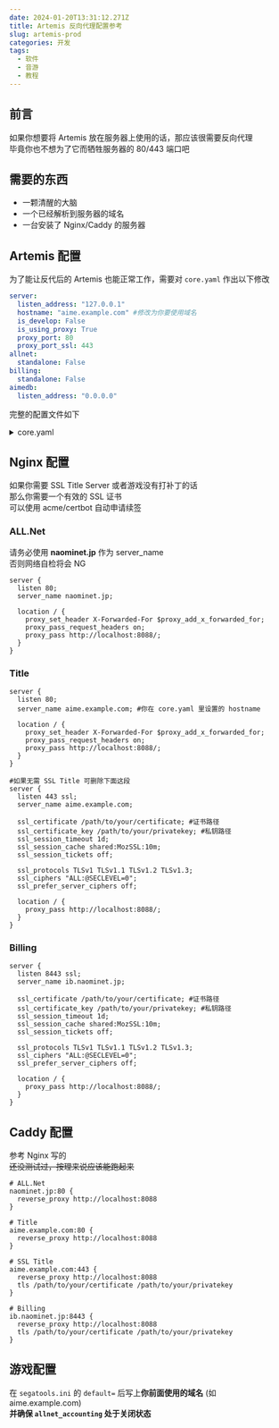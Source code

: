 ```yaml
---
date: 2024-01-20T13:31:12.271Z
title: Artemis 反向代理配置参考
slug: artemis-prod
categories: 开发
tags:
  - 软件
  - 音游
  - 教程
---
```


## 前言
如果你想要将 Artemis 放在服务器上使用的话，那应该很需要反向代理  
毕竟你也不想为了它而牺牲服务器的 80/443 端口吧  

## 需要的东西
- 一颗清醒的大脑
- 一个已经解析到服务器的域名
- 一台安装了 Nginx/Caddy 的服务器

## Artemis 配置
为了能让反代后的 Artemis 也能正常工作，需要对 ```core.yaml``` 作出以下修改

```yaml
server:
  listen_address: "127.0.0.1"
  hostname: "aime.example.com" #修改为你要使用域名
  is_develop: False
  is_using_proxy: True
  proxy_port: 80
  proxy_port_ssl: 443
allnet:
  standalone: False
billing:
  standalone: False
aimedb:
  listen_address: "0.0.0.0"
```

完整的配置文件如下  

<details>
<summary>core.yaml</summary>

```yaml
server:
  listen_address: "127.0.0.1"
  hostname: "aime.example.com" #修改为你要使用域名
  port: 8088
  ssl_key: "cert/title.key"
  ssl_cert: "cert/title.crt"
  allow_user_registration: True
  allow_unregistered_serials: True
  name: "ARTEMiS"
  is_develop: False
  is_using_proxy: True
  proxy_port: 80
  proxy_port_ssl: 443
  log_dir: "logs"
  check_arcade_ip: False
  strict_ip_checking: False

title:
  loglevel: "info"
  reboot_start_time: ""
  reboot_end_time : ""

database:
  host: "127.0.0.1"
  username: "aime"
  password: "password"
  name: "aime"
  port: 3306
  protocol: "mysql"
  sha2_password: False
  loglevel: "info"
  enable_memcached: True
  memcached_host: "localhost"

frontend:
  enable: False
  port: 8089
  loglevel: "info"
  secret: ""

allnet:
  standalone: False
  port: 80
  loglevel: "info"
  allow_online_updates: False
  update_cfg_folder: ""

billing:
  standalone: False
  loglevel: "info"
  port: 8443
  ssl_key: "cert/server.key"
  ssl_cert: "cert/server.pem"
  signing_key: "cert/billing.key"

aimedb:
  enable: True
  listen_address: "0.0.0.0"
  loglevel: "info"
  port: 22345
  key: "Copyright(C)SEGA"
  id_secret: ""
  id_lifetime_seconds: 86400

mucha:
  loglevel: "info"
```
  
</details>

## Nginx 配置
如果你需要 SSL Title Server 或者游戏没有打补丁的话  
那么你需要一个有效的 SSL 证书  
可以使用 acme/certbot 自动申请续签

### ALL.Net

请务必使用 **naominet.jp** 作为 server_name  
否则网络自检将会 NG

```nginx
server {
  listen 80;
  server_name naominet.jp;
	
  location / {
  	proxy_set_header X-Forwarded-For $proxy_add_x_forwarded_for;
  	proxy_pass_request_headers on;
  	proxy_pass http://localhost:8088/;
  }
}
```

### Title
```nginx
server {
  listen 80;
  server_name aime.example.com; #你在 core.yaml 里设置的 hostname

  location / {
  	proxy_set_header X-Forwarded-For $proxy_add_x_forwarded_for;
  	proxy_pass_request_headers on;
  	proxy_pass http://localhost:8088/;
  }
}

#如果无需 SSL Title 可删除下面这段
server {
  listen 443 ssl;
  server_name aime.example.com;

  ssl_certificate /path/to/your/certificate; #证书路径
  ssl_certificate_key /path/to/your/privatekey; #私钥路径
  ssl_session_timeout 1d;
  ssl_session_cache shared:MozSSL:10m;
  ssl_session_tickets off;

  ssl_protocols TLSv1 TLSv1.1 TLSv1.2 TLSv1.3;
  ssl_ciphers "ALL:@SECLEVEL=0";
  ssl_prefer_server_ciphers off;

  location / {
  	proxy_pass http://localhost:8088/;
  }
}
```

### Billing

```nginx
server {
  listen 8443 ssl;	
  server_name ib.naominet.jp;
    
  ssl_certificate /path/to/your/certificate; #证书路径
  ssl_certificate_key /path/to/your/privatekey; #私钥路径
  ssl_session_timeout 1d;
  ssl_session_cache shared:MozSSL:10m;
  ssl_session_tickets off;

  ssl_protocols TLSv1 TLSv1.1 TLSv1.2 TLSv1.3;
  ssl_ciphers "ALL:@SECLEVEL=0";
  ssl_prefer_server_ciphers off;

  location / {
  	proxy_pass http://localhost:8088/;
  }
}
```

## Caddy 配置
参考 Nginx 写的  
~~还没测试过，按理来说应该能跑起来~~  

```caddyfile
# ALL.Net
naominet.jp:80 {
  reverse_proxy http://localhost:8088
}

# Title
aime.example.com:80 {
  reverse_proxy http://localhost:8088
}

# SSL Title
aime.example.com:443 {
  reverse_proxy http://localhost:8088
  tls /path/to/your/certificate /path/to/your/privatekey
}

# Billing
ib.naominet.jp:8443 {
  reverse_proxy http://localhost:8088
  tls /path/to/your/certificate /path/to/your/privatekey
}

```


## 游戏配置
在 ```segatools.ini``` 的 ```default=``` 后写上**你前面使用的域名** (如 aime.example.com)  
**并确保 ```allnet_accounting``` 处于关闭状态**